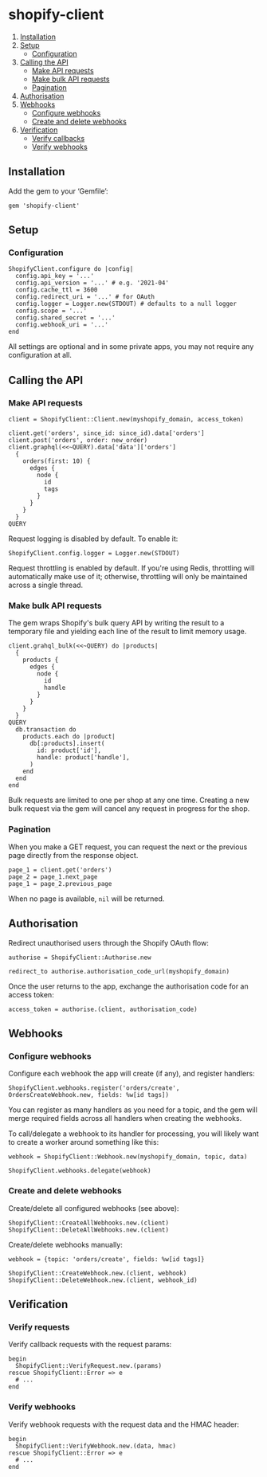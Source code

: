 shopify-client
==============

1. [Installation](#installation)
2. [Setup](#setup)
    * [Configuration](#configuration)
3. [Calling the API](#calling-the-api)
    * [Make API requests](#make-api-requests)
    * [Make bulk API requests](#make-bulk-api-requests)
    * [Pagination](#pagination)
4. [Authorisation](#authorisation)
5. [Webhooks](#webhooks)
    * [Configure webhooks](#configure-webhooks)
    * [Create and delete webhooks](#create-and-delete-webhooks)
6. [Verification](#verification)
    * [Verify callbacks](#verify-callbacks)
    * [Verify webhooks](#verify-webhooks)


Installation
------------

Add the gem to your ‘Gemfile’:

    gem 'shopify-client'


Setup
-----

### Configuration

    ShopifyClient.configure do |config|
      config.api_key = '...'
      config.api_version = '...' # e.g. '2021-04'
      config.cache_ttl = 3600
      config.redirect_uri = '...' # for OAuth
      config.logger = Logger.new(STDOUT) # defaults to a null logger
      config.scope = '...'
      config.shared_secret = '...'
      config.webhook_uri = '...'
    end

All settings are optional and in some private apps, you may not require any
configuration at all.


Calling the API
---------------

### Make API requests

    client = ShopifyClient::Client.new(myshopify_domain, access_token)

    client.get('orders', since_id: since_id).data['orders']
    client.post('orders', order: new_order)
    client.graphql(<<~QUERY).data['data']['orders']
      {
        orders(first: 10) {
          edges {
            node {
              id
              tags
            }
          }
        }
      }
    QUERY

Request logging is disabled by default. To enable it:

    ShopifyClient.config.logger = Logger.new(STDOUT)

Request throttling is enabled by default. If you're using Redis, throttling will
automatically make use of it; otherwise, throttling will only be maintained
across a single thread.


### Make bulk API requests

The gem wraps Shopify's bulk query API by writing the result to a temporary file
and yielding each line of the result to limit memory usage.

    client.grahql_bulk(<<~QUERY) do |products|
      {
        products {
          edges {
            node {
              id
              handle
            }
          }
        }
      }
    QUERY
      db.transaction do
        products.each do |product|
          db[:products].insert(
            id: product['id'],
            handle: product['handle'],
          )
        end
      end
    end

Bulk requests are limited to one per shop at any one time. Creating a new bulk
request via the gem will cancel any request in progress for the shop.


### Pagination

When you make a GET request, you can request the next or the previous page
directly from the response object.

    page_1 = client.get('orders')
    page_2 = page_1.next_page
    page_1 = page_2.previous_page

When no page is available, `nil` will be returned.


Authorisation
-------------

Redirect unauthorised users through the Shopify OAuth flow:

    authorise = ShopifyClient::Authorise.new

    redirect_to authorise.authorisation_code_url(myshopify_domain)

Once the user returns to the app, exchange the authorisation code for an access
token:

    access_token = authorise.(client, authorisation_code)


Webhooks
--------

### Configure webhooks

Configure each webhook the app will create (if any), and register handlers:

    ShopifyClient.webhooks.register('orders/create', OrdersCreateWebhook.new, fields: %w[id tags])

You can register as many handlers as you need for a topic, and the gem will
merge required fields across all handlers when creating the webhooks.

To call/delegate a webhook to its handler for processing, you will likely want
to create a worker around something like this:

    webhook = ShopifyClient::Webhook.new(myshopify_domain, topic, data)

    ShopifyClient.webhooks.delegate(webhook)


### Create and delete webhooks

Create/delete all configured webhooks (see above):

    ShopifyClient::CreateAllWebhooks.new.(client)
    ShopifyClient::DeleteAllWebhooks.new.(client)

Create/delete webhooks manually:

    webhook = {topic: 'orders/create', fields: %w[id tags]}

    ShopifyClient::CreateWebhook.new.(client, webhook)
    ShopifyClient::DeleteWebhook.new.(client, webhook_id)


Verification
------------

### Verify requests

Verify callback requests with the request params:

    begin
      ShopifyClient::VerifyRequest.new.(params)
    rescue ShopifyClient::Error => e
      # ...
    end


### Verify webhooks

Verify webhook requests with the request data and the HMAC header:

    begin
      ShopifyClient::VerifyWebhook.new.(data, hmac)
    rescue ShopifyClient::Error => e
      # ...
    end
